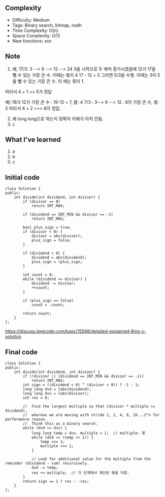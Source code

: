 ## Complexity
* Difficulty: Medium
* Tags: Binary search, bitmap, math
* Time Complexity: O(n)
* Space Complexity: O(1)
* New functions: xxx

## Note
1. 예, 17/3.
3 --> 6 --> 12 --> 24
3을 시작으로 두 배씩 증가시켰을때 12가 17을 뺄 수 있는 가장 큰 수. 이때는 몫이 4
17 - 12 = 5
그러면 5/3을 수행.
이때는 3이 5를 뺄 수 있는 가장 큰 수. 이 때는 몫이 1.

따라서 4 + 1 => 5가 정답

예) 19/3
12가 가장 큰 수 : 19-12 = 7, 몴: 4
7/3 : 3--> 6 --> 12..  6이 가장 큰 수, 몫: 2
따라서 4 + 2 ==> 6이 정답.

2. 왜 long long으로 하는지 정확히 이해가 아직 안됨.
3. c

## What I've learned
1. a
2. b
3. c

## Initial code
```
class Solution {
public:
    int divide(int dividend, int divisor) {
        if (divisor == 0)
            return INT_MAX;

        if (dividend == INT_MIN && divisor == -1)
            return INT_MAX;

        bool plus_sign = true;
        if (divisor < 0) {
            divisor = abs(divisor);
            plus_sign = false;
        }

        if (dividend < 0) {
            dividend = abs(dividend);
            plus_sign = !plus_sign;
        }

        int count = 0;
        while (dividend >= divisor) {
            dividend -= divisor;
            ++count;
        }

        if (plus_sign == false)
            count = -count;

        return count;
    }
};
```

https://discuss.leetcode.com/topic/15568/detailed-explained-8ms-c-solution
## Final code
```
class Solution {
public:
    int divide(int dividend, int divisor) {
        if (!divisor || (dividend == INT_MIN && divisor == -1))
            return INT_MAX;
        int sign = ((dividend < 0) ^ (divisor < 0)) ? -1 : 1;
        long long dvd = labs(dividend);
        long long dvs = labs(divisor);
        int res = 0;

        //  Find the largest multiple so that (divisor * multiple <= dividend),
        //  whereas we are moving with stride 1, 2, 4, 8, 16...2^n for performance reason.
        //  Think this as a binary search.
        while (dvd >= dvs) {
            long long temp = dvs, multiple = 1;  // multiple: 몫
            while (dvd >= (temp << 1)) {
                temp <<= 1;
                multiple <<= 1;
            }

            // Look for additional value for the multiple from the reminder (dividend - sum) recursively.
            dvd -= temp;
            res += multiple;  // 각 단계에서 계산된 몫을 더함.
        }
        return sign == 1 ? res : -res;
    }
};
```
